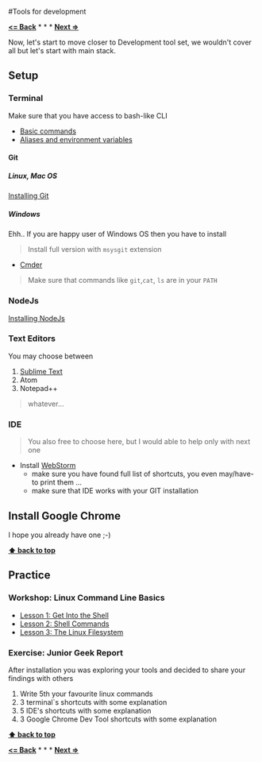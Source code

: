 #Tools for development

**[<= Back](../03-few-simple-principles/few-simple-principles.md)**		*	*	*	**[Next =>](../05-git-and-github/git-and-github.md)**

Now, let's start to move closer to Development tool set, we wouldn't cover all
but let's start with main stack. 

## Setup

### Terminal

Make sure that you have access to bash-like CLI

* [Basic commands](https://github.com/cityarcade/development-environments-for-beginners/blob/master/chapters/04-terminal.md#basic-commands)
* [Aliases and environment variables](https://github.com/cityarcade/development-environments-for-beginners/blob/master/chapters/04-terminal.md#aliases-and-environment-variables)

#### Git

##### Linux, Mac OS

[Installing Git](https://git-scm.com/book/en/v2/Getting-Started-Installing-Git)

##### Windows

Ehh.. If you are happy user of Windows OS then you have to install
 
>Install full version with `msysgit` extension
 
* [Cmder](http://cmder.net/)

> Make sure that commands like `git`,`cat`, `ls` are in your `PATH` 

### NodeJs

[Installing NodeJs](https://nodejs.org/en/download/)
    
### Text Editors

You may choose between

1. [Sublime Text](http://www.sublimetext.com/3)
1. Atom
1. Notepad++

>whatever...

### IDE

>You also free to choose here, but I would able to help only with next one

* Install [WebStorm](https://www.jetbrains.com/webstorm/)
  * make sure you have found full list of shortcuts, you even may/have-to print them ...
  * make sure that IDE works with your GIT installation


## Install Google Chrome

I hope you already have one ;-)


**[⬆ back to top](#tools-for-development)**


## Practice 

### Workshop: Linux Command Line Basics

* [Lesson 1: Get Into the Shell](https://www.udacity.com/course/viewer#!/c-ud595/l-4597278561/m-4696869597)
* [Lesson 2: Shell Commands](https://www.udacity.com/course/viewer#!/c-ud595/l-4585008597/m-4687379501)
* [Lesson 3: The Linux Filesystem](https://www.udacity.com/course/viewer#!/c-ud595/l-4575425132/e-4746144347/m-4746144348)


### Exercise: Junior Geek Report

After installation you was exploring your tools and  decided to share your findings with others

1. Write 5th your favourite linux commands
1. 3 terminal`s shortcuts with some explanation
1. 5 IDE's shortcuts with some explanation
2. 3 Google Chrome Dev Tool shortcuts with some explanation


**[⬆ back to top](#tools-for-development)**

**[<= Back](../03-few-simple-principles/few-simple-principles.md)**		*	*	*	**[Next =>](../05-git-and-github/git-and-github.md)**






